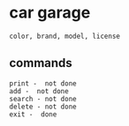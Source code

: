 # car garage
    color, brand, model, license

## commands
    print -  not done
    add -  not done
    search - not done 
    delete - not done 
    exit -  done